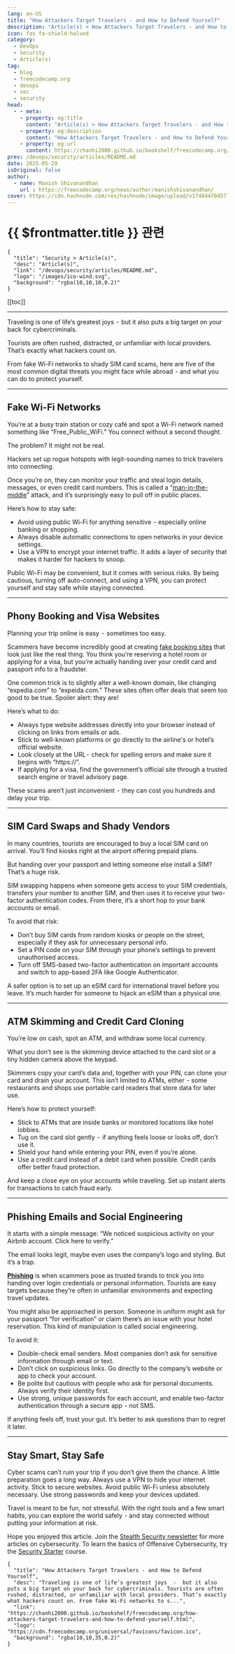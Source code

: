 ```yaml
---
lang: en-US
title: "How Attackers Target Travelers - and How to Defend Yourself"
description: "Article(s) > How Attackers Target Travelers - and How to Defend Yourself"
icon: fas fa-shield-halved
category:
  - DevOps
  - Security
  - Article(s)
tag:
  - blog
  - freecodecamp.org
  - devops
  - sec
  - security
head:
  - - meta:
    - property: og:title
      content: "Article(s) > How Attackers Target Travelers - and How to Defend Yourself"
    - property: og:description
      content: "How Attackers Target Travelers - and How to Defend Yourself"
    - property: og:url
      content: https://chanhi2000.github.io/bookshelf/freecodecamp.org/how-attackers-target-travelers-and-how-to-defend-yourself.html
prev: /devops/security/articles/README.md
date: 2025-05-29
isOriginal: false
author:
  - name: Manish Shivanandhan
    url : https://freecodecamp.org/news/author/manishshivanandhan/
cover: https://cdn.hashnode.com/res/hashnode/image/upload/v1748447045778/2e335ffb-b831-4eb3-8683-9a81152154c7.png
---
```


# {{ $frontmatter.title }} 관련

```component VPCard
{
  "title": "Security > Article(s)",
  "desc": "Article(s)",
  "link": "/devops/security/articles/README.md",
  "logo": "/images/ico-wind.svg",
  "background": "rgba(10,10,10,0.2)"
}
```

[[toc]]

---

<SiteInfo
  name="How Attackers Target Travelers - and How to Defend Yourself"
  desc="Traveling is one of life’s greatest joys  -  but it also puts a big target on your back for cybercriminals. Tourists are often rushed, distracted, or unfamiliar with local providers. That’s exactly what hackers count on. From fake Wi-Fi networks to s..."
  url="https://freecodecamp.org/news/how-attackers-target-travelers-and-how-to-defend-yourself"
  logo="https://cdn.freecodecamp.org/universal/favicons/favicon.ico"
  preview="https://cdn.hashnode.com/res/hashnode/image/upload/v1748447045778/2e335ffb-b831-4eb3-8683-9a81152154c7.png"/>

Traveling is one of life’s greatest joys  -  but it also puts a big target on your back for cybercriminals.

Tourists are often rushed, distracted, or unfamiliar with local providers. That’s exactly what hackers count on.

From fake Wi-Fi networks to shady SIM card scams, here are five of the most common digital threats you might face while abroad  - and what you can do to protect yourself.

---

## Fake Wi-Fi Networks

You’re at a busy train station or cozy café and spot a Wi-Fi network named something like “Free_Public_WiFi.” You connect without a second thought.

The problem? It might not be real.

Hackers set up rogue hotspots with legit-sounding names to trick travelers into connecting.

Once you’re on, they can monitor your traffic and steal login details, messages, or even credit card numbers. This is called a “[<FontIcon icon="fas fa-globe"/>man-in-the-middle](https://techtarget.com/iotagenda/definition/man-in-the-middle-attack-MitM)” attack, and it’s surprisingly easy to pull off in public places.

Here’s how to stay safe:

- Avoid using public Wi-Fi for anything sensitive  - especially online banking or shopping.
- Always disable automatic connections to open networks in your device settings.
- Use a VPN to encrypt your internet traffic. It adds a layer of security that makes it harder for hackers to snoop.

Public Wi-Fi may be convenient, but it comes with serious risks. By being cautious, turning off auto-connect, and using a VPN, you can protect yourself and stay safe while staying connected.

---

## Phony Booking and Visa Websites

Planning your trip online is easy  -  sometimes too easy.

Scammers have become incredibly good at creating [<FontIcon icon="fa-brands fa-yahoo"/>fake booking sites](https://yahoo.com/news/watch-fake-hotel-booking-sites-122912758.html) that look just like the real thing. You think you’re reserving a hotel room or applying for a visa, but you’re actually handing over your credit card and passport info to a fraudster.

One common trick is to slightly alter a well-known domain, like changing “expedia.com” to “expeida.com.” These sites often offer deals that seem too good to be true. Spoiler alert: they are!

Here’s what to do:

- Always type website addresses directly into your browser instead of clicking on links from emails or ads.
- Stick to well-known platforms or go directly to the airline's or hotel’s official website.
- Look closely at the URL -  check for spelling errors and make sure it begins with “https://”.
- If applying for a visa, find the government’s official site through a trusted search engine or travel advisory page.

These scams aren’t just inconvenient  -  they can cost you hundreds and delay your trip.

---

## SIM Card Swaps and Shady Vendors

In many countries, tourists are encouraged to buy a local SIM card on arrival. You’ll find kiosks right at the airport offering prepaid plans.

But handing over your passport and letting someone else install a SIM? That’s a huge risk.

SIM swapping happens when someone gets access to your SIM credentials, transfers your number to another SIM, and then uses it to receive your two-factor authentication codes. From there, it’s a short hop to your bank accounts or email.

To avoid that risk:

- Don’t buy SIM cards from random kiosks or people on the street, especially if they ask for unnecessary personal info.
- Set a PIN code on your SIM through your phone’s settings to prevent unauthorised access.
- Turn off SMS-based two-factor authentication on important accounts and switch to app-based 2FA like Google Authenticator.

A safer option is to set up an eSIM card for international travel before you leave. It’s much harder for someone to hijack an eSIM than a physical one.

---

## ATM Skimming and Credit Card Cloning

You’re low on cash, spot an ATM, and withdraw some local currency.

What you don’t see is the skimming device attached to the card slot or a tiny hidden camera above the keypad.

Skimmers copy your card’s data and, together with your PIN, can clone your card and drain your account. This isn’t limited to ATMs, either  - some restaurants and shops use portable card readers that store data for later use.

Here’s how to protect yourself:

- Stick to ATMs that are inside banks or monitored locations like hotel lobbies.
- Tug on the card slot gently  -  if anything feels loose or looks off, don’t use it.
- Shield your hand while entering your PIN, even if you’re alone.
- Use a credit card instead of a debit card when possible. Credit cards offer better fraud protection.

And keep a close eye on your accounts while traveling. Set up instant alerts for transactions to catch fraud early.

---

## Phishing Emails and Social Engineering

It starts with a simple message: “We noticed suspicious activity on your Airbnb account. Click here to verify.”

The email looks legit, maybe even uses the company’s logo and styling. But it’s a trap.

[**Phishing**](/freecodecamp.org/how-to-recognize-phishing-email.md) is when scammers pose as trusted brands to trick you into handing over login credentials or personal information. Tourists are easy targets because they’re often in unfamiliar environments and expecting travel updates.

You might also be approached in person. Someone in uniform might ask for your passport “for verification” or claim there’s an issue with your hotel reservation. This kind of manipulation is called social engineering.

To avoid it:

- Double-check email senders. Most companies don’t ask for sensitive information through email or text.
- Don’t click on suspicious links. Go directly to the company’s website or app to check your account.
- Be polite but cautious with people who ask for personal documents. Always verify their identity first.
- Use strong, unique passwords for each account, and enable two-factor authentication through a secure app  - not SMS.

If anything feels off, trust your gut. It’s better to ask questions than to regret it later.

---

## Stay Smart, Stay Safe

Cyber scams can’t ruin your trip if you don’t give them the chance. A little preparation goes a long way. Always use a VPN to hide your internet activity. Stick to secure websites. Avoid public Wi-Fi unless absolutely necessary. Use strong passwords and keep your devices updated.

Travel is meant to be fun, not stressful. With the right tools and a few smart habits, you can explore the world safely  - and stay connected without putting your information at risk.

Hope you enjoyed this article. Join the [<FontIcon icon="fas fa-globe"/>Stealth Security newsletter](https://newsletter.stealthsecurity.sh/) for more articles on cybersecurity. To learn the basics of Offensive Cybersecurity, try the [Security Starter](https://start.stealthsecurity.sh/) course.

<!-- TODO: add ARTICLE CARD -->
```component VPCard
{
  "title": "How Attackers Target Travelers - and How to Defend Yourself",
  "desc": "Traveling is one of life’s greatest joys  -  but it also puts a big target on your back for cybercriminals. Tourists are often rushed, distracted, or unfamiliar with local providers. That’s exactly what hackers count on. From fake Wi-Fi networks to s...",
  "link": "https://chanhi2000.github.io/bookshelf/freecodecamp.org/how-attackers-target-travelers-and-how-to-defend-yourself.html",
  "logo": "https://cdn.freecodecamp.org/universal/favicons/favicon.ico",
  "background": "rgba(10,10,35,0.2)"
}
```
